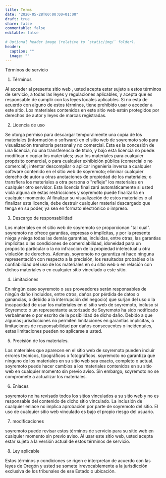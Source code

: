 ```yaml
---
title: Terms
date: "2020-05-28T00:00:00+01:00"
draft: true
share: false
commentable: false
editable: false
 
# Optional header image (relative to `static/img/` folder).
header:
  caption: ""
  image: ""
---
```


Términos de servicio

1. Términos

Al acceder al presente sitio web  , usted acepta estar sujeto a estos términos de servicio, a todas las leyes y regulaciones aplicables, y acepta que es responsable de cumplir con las leyes locales aplicables. Si no está de acuerdo con alguno de estos términos, tiene prohibido usar o acceder a este sitio. Los materiales contenidos en este sitio web están protegidos por derechos de autor y leyes de marcas registradas.

2. Licencia de uso

Se otorga permiso para descargar temporalmente una copia de los materiales (información o software) en el sitio web de soyremoto solo para visualización transitoria personal y no comercial. Esta es la concesión de una licencia, no una transferencia de título, y bajo esta licencia no puede:
modificar o copiar los materiales;
usar los materiales para cualquier propósito comercial, o para cualquier exhibición pública (comercial o no comercial);
intentar descompilar o aplicar ingeniería inversa a cualquier software contenido en el sitio web de soyremoto;
eliminar cualquier derecho de autor u otras anotaciones de propiedad de los materiales; o
transfiera los materiales a otra persona o "refleje" los materiales en cualquier otro servidor.
Esta licencia finalizará automáticamente si usted viola alguna de estas restricciones y soyremoto puede finalizarla en cualquier momento. Al finalizar su visualización de estos materiales o al finalizar esta licencia, debe destruir cualquier material descargado que tenga en su poder, ya sea en formato electrónico o impreso.

3. Descargo de responsabilidad

Los materiales en el sitio web de soyremoto se proporcionan "tal cual". soyremoto no ofrece garantías, expresas o implícitas, y por la presente niega y niega todas las demás garantías, incluidas, entre otras, las garantías implícitas o las condiciones de comerciabilidad, idoneidad para un propósito particular o la no infracción de la propiedad intelectual u otra violación de derechos.
Además, soyremoto no garantiza ni hace ninguna representación con respecto a la precisión, los resultados probables o la confiabilidad del uso de los materiales en su sitio web o en relación con dichos materiales o en cualquier sitio vinculado a este sitio.

4. Limitaciones

En ningún caso soyremoto o sus proveedores serán responsables de ningún daño (incluidos, entre otros, daños por pérdida de datos o ganancias, o debido a la interrupción del negocio) que surjan del uso o la incapacidad de usar los materiales en el sitio web de soyremoto, incluso si Soyremoto o un representante autorizado de Soyremoto ha sido notificado verbalmente o por escrito de la posibilidad de dicho daño. Debido a que algunas jurisdicciones no permiten limitaciones en garantías implícitas, o limitaciones de responsabilidad por daños consecuentes o incidentales, estas limitaciones pueden no aplicarse a usted.

5. Precisión de los materiales.

Los materiales que aparecen en el sitio web de soyremoto pueden incluir errores técnicos, tipográficos o fotográficos. soyremoto no garantiza que ninguno de los materiales en su sitio web sea exacto, completo o actual. soyremoto puede hacer cambios a los materiales contenidos en su sitio web en cualquier momento sin previo aviso. Sin embargo, soyremoto no se compromete a actualizar los materiales.

6. Enlaces

soyremoto no ha revisado todos los sitios vinculados a su sitio web y no es responsable del contenido de dicho sitio vinculado. La inclusión de cualquier enlace no implica aprobación por parte de soyremoto del sitio. El uso de cualquier sitio web vinculado es bajo el propio riesgo del usuario.

7. modificaciones

soyremoto puede revisar estos términos de servicio para su sitio web en cualquier momento sin previo aviso. Al usar este sitio web, usted acepta estar sujeto a la versión actual de estos términos de servicio.

8. Ley aplicable

Estos términos y condiciones se rigen e interpretan de acuerdo con las leyes de Oregón y usted se somete irrevocablemente a la jurisdicción exclusiva de los tribunales de ese Estado o ubicación.

